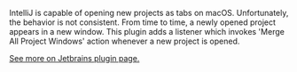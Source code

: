 IntelliJ is capable of opening new projects as tabs on macOS. Unfortunately, the behavior is not consistent. From time to time, a newly opened project appears in a new window. This plugin adds a listener which invokes 'Merge All Project Windows' action whenever a new project is opened. 

[See more on Jetbrains plugin page.](https://plugins.jetbrains.com/) 